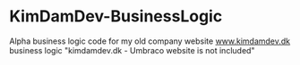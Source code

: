 # KimDamDev-BusinessLogic
Alpha business logic code for my old company website www.kimdamdev.dk business logic
"kimdamdev.dk - Umbraco website is not included"

